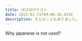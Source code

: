 ```yaml
---
title: ほげほげテスト
date: 2023-01-21T09:06:16.429Z
description: そんなこともありました。
---
```

Why japanese is not used?